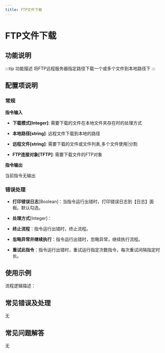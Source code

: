 ```yaml
---
title: FTP文件下载
---
```


# FTP文件下载

## 功能说明

:::tip 功能描述
将FTP远程服务器指定路径下载一个或多个文件到本地路径下
:::

## 配置项说明

### 常规

**指令输入**

- **下载模式[Integer]**: 需要下载的文件在本地文件夹存在时的处理方式

- **本地路径[string]**: 远程文件下载到本地的路径

- **远程文件[string]**: 需要下载的文件或文件列表,多个文件使用|分割

- **FTP连接对象[TFTP]**: 需要下载文件的FTP对象


**指令输出**

当前指令无输出

### 错误处理

- **打印错误日志**[Boolean]：当指令运行出错时，打印错误日志到【日志】面板。默认勾选。

- **处理方式**[Integer]：

 - **终止流程**：指令运行出错时，终止流程。

 - **忽略异常并继续执行**：指令运行出错时，忽略异常，继续执行流程。

 - **重试此指令**：指令运行出错时，重试运行指定次数指令，每次重试间隔指定时长。

## 使用示例

流程逻辑描述：

## 常见错误及处理

无

## 常见问题解答

无

